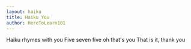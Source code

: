 ```yaml
---
layout: haiku
title: Haiku You
author: HereToLearn101
---
```


Haiku rhymes with you
Five seven five oh that's you
That is it, thank you

